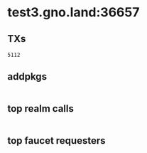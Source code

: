 # test3.gno.land:36657

## TXs
```
5112
```

## addpkgs
```
```

## top realm calls
```
```

## top faucet requesters
```
```

